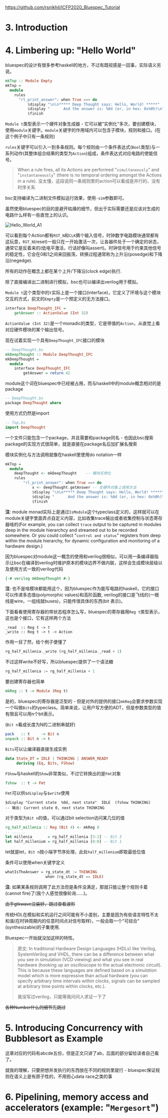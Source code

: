 https://github.com/rsnikhil/ICFP2020_Bluespec_Tutorial



# 3. Introduction



# 4. Limbering up: "Hello World"

bluespec的设计有很多参考haskell的地方，不过有既视感是一回事，实际语义另说。

```haskell
mkTop :: Module Empty
mkTop =
  module
    rules
      "rl_print_answer": when True ==> do
          $display "\n\n***** Deep Thought says: Hello, World! *****"
          $display "      And the answer is: %0d (or, in hex: 0x%0h)\n"  42  42
          $finish
```

`Module t`类型表示一个硬件对象生成器 - 它可以被"实例化"多次，要创建模块，使用`module`关键字。`module`关键字的作用域内可以包含子模块，规则和接口。(在这个例子中只有一条规则)

`rules`关键字可以引入一到多条规则。每个规则由一个条件表达式(`Bool`类型)与一系列动作(其整体组合结果的类型为`Action`)组成，条件表达式对应电路的使能信号。

> When a rule fires, all its Actions are performed "`simultaneously`" and "`instantaneously`"
> (there is no temporal ordering amongst the Actions in a rule).
> 没太懂，这段说同一条规则里的action可以看成是并行的，没有时序关系

bsc支持编译为二进制文件模拟运行效果，使用`-sim`参数即可。

虽然使用bluespec的目的是避开枯燥的细节，但出于实际需要还是应该对生成的电路什么样有一些直觉上的认识。

![Hello_World_A1](Hello_World_A_1.png)

可以看到每个Action都有`RST_N`和`CLK`俩个输入信号，时钟数字电路模块通常都有这玩意，`RST_N`(reset)一般只在一开始激活一次，让各器件处于一个确定的状态，通常它是反着来的(低电平激活，行话好像叫assert)。时钟信号用于约束其他信号的稳定性，它会在0和1之间来回振荡，转换过程通常称为上升沿(posedge)和下降沿(negedge).

所有的动作在概念上都在某个上升/下降沿(clock edge)执行.

除了直接编译出二进制进行模拟，bsc也可以编译出verilog用于模拟。

`Module t`这个类型中的`t`实际上是一个接口(interface)，它定义了环境与这个模块交互的方式，前文的`Empty`是一个预定义的无方法接口。

```haskell
interface DeepThought_IFC =
    getAnswer :: ActionValue (Int 32)
```

`ActionValue (Int 32)`是一个monadic的类型，它是带值的`Action`，从直觉上看对应硬件模块的某个输出信号。

现在试着实现一个具有`DeepThought_IFC`接口的模块

```haskell
-- DeepThought.bs
mkDeepThought :: Module DeepThought_IFC
mkDeepThought =
  module
    interface DeepThought_IFC
        getAnswer = return 42
```

module这个词在bluespec中已经被占用，而与haskell中的module概念相对的是package

```haskell
-- DeepThought.bs
package DeepThought where
```

使用方式仍然是import

```haskell
-- Top.bs
import DeepThought
```

一个文件只能包含一个package，并且需要和package同名 - 也因此bsc搜索package的实现方式很简单，就是直接在package名后加扩展名搜索

模块实例化与方法调用就像在haskell里使用do notation一样

```haskell
mkTop =
  module
    deepThought <- mkDeepThought    -- 模块实例化
    rules
        "rl_print_answer": when True ==> do
            x <- deepThought.getAnswer -- 在硬件对象上调用方法
            $display "\n\n***** Deep Thought says: Hello, World! *****"
            $display "      And the answer is: %0d (or, in hex: 0x%0h)\n"  x  x
            $finish
```

**注**: module monad实际上是通过`IsModule`这个typeclass定义的，这样就可以在module关键字里面弄点自定义内容，比如收集trace输出或者收集控制与状态寄存器啥的(For example, you can collect `trace` output to be captured in modules deep in the module hierarchcy and streamed out to be recorded somewhere.  Or you could collect "`control and status`" registers from deep within the module hierarchy, for dynamic configuration and monitoring of a hardware design.)

因为bluespec对module这一概念的使用和verilog很相似，可以用一条编译器指示让bsc在编译到verilog时维护原本的模块边界不做内联，这样会生成模块层级以及使用方式一致的verilog代码

```haskell
{-# verilog mkDeepThought #-}
```

**注**: 也不是啥模块都能用这个，因为bluespec作为能写电路的haskell，它的接口可以传递多态值(polymorphic values)和高阶函数, verilog的接口是飞线的(一根线是wire，一组线就buses)，只能传很具体的东西(bit 表示)。

下面看看使用寄存器的带状态程序怎么写，bluespec的寄存器用`Reg t`类型表示，这也是个接口，它有这样两个方法

```haskekll
_read  :: Reg t -> t
_write :: Reg t -> t -> Action
```

作用一目了然，给个例子便懂了

```haskell
rg_half_millenia._write (rg_half_millenia._read + 1)
```

不过这样write不好写，所以bluespec提供了一个语法糖

```haskell
rg_half_millenia := rg_half_millenia + 1
```

要创建寄存器也简单

```haskell
mkReg :: t -> Module (Reg t)
```

是的，bluespec的寄存器是泛型的 - 但是对外的提供的接口`mkReg`会要求参数实现一个叫做`Bits`的typeclass。简单来说，让用户写方便的ADT，但是参数类型的值有限且可以用n个bit表示。

(`Bit n`看成长度为N的二进制串就好)

```haskell
pack   :: t     -> Bit n
unpack :: Bit n -> t
```

`Bits`可以让编译器直接生成实例

```haskell
data State_DT = IDLE | THINKING | ANSWER_READY
     deriving (Eq, Bits, FShow)
```

`FShow`与haskell的`Show`非常类似，不过它转换出的是`Fmt`对象

```haskell
fshow  :: t -> Fmt
```

`Fmt`可以供`$display`与`$write`使用

```
$display "Current state  %0d, next state"  IDLE  (fshow THINKING)
-- 输出: Current state 0, next state THINKING
```

对于类型为`Bit n`的值，可以通过bit selection访问某几位的值

```haskell
rg_half_millenia :: Reg (Bit 4) <- mkReg 0
-- ......
let millenia       = rg_half_millenia [3:1] -- Bit 3
let half_millenium = rg_half_millenia [0:0] -- Bit 1
```

let就是let，`Bit n`按小端字节序处理，此处`half_millenium`即取最低位值

条件可以使用when关键字定义

```haskell
whatIsTheAnswer = rg_state_dt := THINKING
                  when (rg_state_dt == IDLE)
```

**注**: 如果某条规则调用了此方法但是条件没满足，那就只能让整个规则卡着(cannot fire)了(我个人感觉很像轮询......)。

~~由于gtkwave没装好，跳过查看波形~~

传统HDL在模拟和实机运行之间可能有不小差别，主要是因为有些语言特性不太和谐(在时钟周期内的任意时间点对信号取样)，一般会取一个"可综合"(synthesizable)的子集使用.

Bluespec一开始就没加这样的特性。

> 原文: In traditional Hardware Design Languages (HDLs) like Verilog, SystemVerilog and VHDL, there can be a difference between what you see in simulation (VCD viewing) and what you see in real hardware (hooking up an oscilloscope to the actual electronic circuit).  This is because these languages are defined based on a *simulation* model which is more expressive than actual hardware (you can specify arbitrary time intervals within clocks, signals can be sampled at arbitrary time points within clocks, etc.).
>
> 我没写过verilog，只能等我问问人求证一下了

~~各种Number什么的细节先跳过~~

# 5. Introducing Concurrency with Bubblesort as Example

这章对应的代码有abcde五份，但是正文只讲了ab，后面的部分留给读者自己看了。

就我的理解，只要把想并发执行的东西放在不同的规则里就行 - bluespec保证规则在语义上是有原子性的，不用担心data race之类的事

# 6. Pipelining, memory access and accelerators (example: "`Mergesort`")